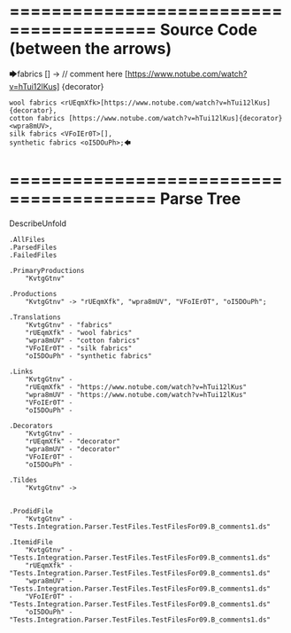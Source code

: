 ========================================
Source Code (between the arrows)
========================================

🡆fabrics <KvtgGtnv>[] -> // comment here [https://www.notube.com/watch?v=hTui12lKus] {decorator} 

    wool fabrics <rUEqmXfk>[https://www.notube.com/watch?v=hTui12lKus] {decorator},
    cotton fabrics [https://www.notube.com/watch?v=hTui12lKus]{decorator}<wpra8mUV>,
    silk fabrics <VFoIEr0T>[],
    synthetic fabrics <oI5DOuPh>;🡄

========================================
Parse Tree
========================================
DescribeUnfold

    .AllFiles
    .ParsedFiles
    .FailedFiles

    .PrimaryProductions
        "KvtgGtnv" 

    .Productions
        "KvtgGtnv" -> "rUEqmXfk", "wpra8mUV", "VFoIEr0T", "oI5DOuPh";

    .Translations
        "KvtgGtnv" - "fabrics"
        "rUEqmXfk" - "wool fabrics"
        "wpra8mUV" - "cotton fabrics"
        "VFoIEr0T" - "silk fabrics"
        "oI5DOuPh" - "synthetic fabrics"

    .Links
        "KvtgGtnv" - 
        "rUEqmXfk" - "https://www.notube.com/watch?v=hTui12lKus"
        "wpra8mUV" - "https://www.notube.com/watch?v=hTui12lKus"
        "VFoIEr0T" - 
        "oI5DOuPh" - 

    .Decorators
        "KvtgGtnv" - 
        "rUEqmXfk" - "decorator"
        "wpra8mUV" - "decorator"
        "VFoIEr0T" - 
        "oI5DOuPh" - 

    .Tildes
        "KvtgGtnv" -> 


    .ProdidFile
        "KvtgGtnv" - "Tests.Integration.Parser.TestFiles.TestFilesFor09.B_comments1.ds"

    .ItemidFile
        "KvtgGtnv" - "Tests.Integration.Parser.TestFiles.TestFilesFor09.B_comments1.ds"
        "rUEqmXfk" - "Tests.Integration.Parser.TestFiles.TestFilesFor09.B_comments1.ds"
        "wpra8mUV" - "Tests.Integration.Parser.TestFiles.TestFilesFor09.B_comments1.ds"
        "VFoIEr0T" - "Tests.Integration.Parser.TestFiles.TestFilesFor09.B_comments1.ds"
        "oI5DOuPh" - "Tests.Integration.Parser.TestFiles.TestFilesFor09.B_comments1.ds"

